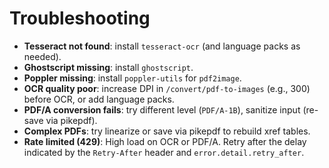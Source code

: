 # Troubleshooting

- **Tesseract not found**: install `tesseract-ocr` (and language packs as needed).
- **Ghostscript missing**: install `ghostscript`.
- **Poppler missing**: install `poppler-utils` for `pdf2image`.
- **OCR quality poor**: increase DPI in `/convert/pdf-to-images` (e.g., 300) before OCR, or add language packs.
- **PDF/A conversion fails**: try different level (`PDF/A-1B`), sanitize input (re-save via pikepdf).
- **Complex PDFs**: try linearize or save via pikepdf to rebuild xref tables.
- **Rate limited (429)**: High load on OCR or PDF/A. Retry after the delay indicated by the `Retry-After` header and `error.detail.retry_after`.

